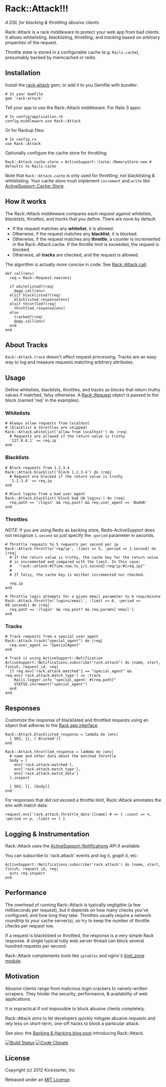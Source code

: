 # Rack::Attack!!!
*A DSL for blocking & throttling abusive clients*

Rack::Attack is a rack middleware to protect your web app from bad clients.
It allows *whitelisting*, *blacklisting*, *throttling*, and *tracking* based on arbitrary properties of the request.

Throttle state is stored in a configurable cache (e.g. `Rails.cache`), presumably backed by memcached or redis.

## Installation

Install the [rack-attack](http://rubygems.org/gems/rack-attack) gem; or add it to you Gemfile with bundler:

    # In your Gemfile
    gem 'rack-attack'

Tell your app to use the Rack::Attack middleware.
For Rails 3 apps:

    # In config/application.rb
    config.middleware.use Rack::Attack

Or for Rackup files:

    # In config.ru
    use Rack::Attack

Optionally configure the cache store for throttling:

    Rack::Attack.cache.store = ActiveSupport::Cache::MemoryStore.new # defaults to Rails.cache

Note that `Rack::Attack.cache` is only used for throttling; not blacklisting & whitelisting. Your cache store must implement `increment` and `write` like [ActiveSupport::Cache::Store](http://api.rubyonrails.org/classes/ActiveSupport/Cache/Store.html).

## How it works

The Rack::Attack middleware compares each request against *whitelists*, *blacklists*, *throttles*, and *tracks* that you define. There are none by default.

 * If the request matches any **whitelist**, it is allowed.
 * Otherwise, if the request matches any **blacklist**, it is blocked.
 * Otherwise, if the request matches any **throttle**, a counter is incremented in the Rack::Attack.cache. If the throttle limit is exceeded, the request is blocked.
 * Otherwise, all **tracks** are checked, and the request is allowed.

The algorithm is actually more concise in code: See [Rack::Attack.call](https://github.com/kickstarter/rack-attack/blob/master/lib/rack/attack.rb):

    def call(env)
      req = Rack::Request.new(env)

      if whitelisted?(req)
        @app.call(env)
      elsif blacklisted?(req)
        blacklisted_response[env]
      elsif throttled?(req)
        throttled_response[env]
      else
        tracked?(req)
        @app.call(env)
      end
    end

## About Tracks

`Rack::Attack.track` doesn't affect request processing. Tracks are an easy way to log and measure requests matching arbitrary attributes.

## Usage

Define whitelists, blacklists, throttles, and tracks as blocks that return truthy values if matched, falsy otherwise.
A [Rack::Request](http://rack.rubyforge.org/doc/classes/Rack/Request.html) object is passed to the block (named 'req' in the examples).

### Whitelists

    # Always allow requests from localhost
    # (blacklist & throttles are skipped)
    Rack::Attack.whitelist('allow from localhost') do |req|
      # Requests are allowed if the return value is truthy
      '127.0.0.1' == req.ip
    end

### Blacklists

    # Block requests from 1.2.3.4
    Rack::Attack.blacklist('block 1.2.3.4') do |req|
      # Request are blocked if the return value is truthy
      '1.2.3.4' == req.ip
    end

    # Block logins from a bad user agent
    Rack::Attack.blacklist('block bad UA logins') do |req|
      req.path == '/login' && req.post? && req.user_agent == 'BadUA'
    end

### Throttles

*NOTE:* If you are using Redis as backing store, Redis-ActiveSupport does not recognize `1.second` so just specify the `:period` parameter in seconds.
    
    # Throttle requests to 5 requests per second per ip
    Rack::Attack.throttle('req/ip', :limit => 5, :period => 1.second) do |req|
      # If the return value is truthy, the cache key for the return value
      # is incremented and compared with the limit. In this case:
      #   "rack::attack:#{Time.now.to_i/1.second}:req/ip:#{req.ip}"
      #
      # If falsy, the cache key is neither incremented nor checked.

      req.ip
    end

    # Throttle login attempts for a given email parameter to 6 reqs/minute
    Rack::Attack.throttle('logins/email', :limit => 6, :period => 60.seconds) do |req|
      req.path == '/login' && req.post? && req.params['email']
    end

### Tracks

    # Track requests from a special user agent
    Rack::Attack.track("special_agent") do |req|
      req.user_agent == "SpecialAgent"
    end

    # Track it using ActiveSupport::Notification
    ActiveSupport::Notifications.subscribe("rack.attack") do |name, start, finish, request_id, req|
      if req.env['rack.attack.matched'] == "special_agent" && req.env['rack.attack.match_type'] == :track
        Rails.logger.info "special_agent: #{req.path}"
        STATSD.increment("special_agent")
      end
    end


## Responses

Customize the response of blacklisted and throttled requests using an object that adheres to the [Rack app interface](http://rack.rubyforge.org/doc/SPEC.html).

    Rack::Attack.blacklisted_response = lambda do |env|
      [ 503, {}, ['Blocked']]
    end

    Rack::Attack.throttled_response = lambda do |env|
      # name and other data about the matched throttle
      body = [
        env['rack.attack.matched'],
        env['rack.attack.match_type'],
        env['rack.attack.match_data']
      ].inspect

      [ 503, {}, [body]]
    end

For responses that did not exceed a throttle limit, Rack::Attack annotates the env with match data:

    request.env['rack.attack.throttle_data'][name] # => { :count => n, :period => p, :limit => l }

## Logging & Instrumentation

Rack::Attack uses the [ActiveSupport::Notifications](http://api.rubyonrails.org/classes/ActiveSupport/Notifications.html) API if available.

You can subscribe to 'rack.attack' events and log it, graph it, etc:

    ActiveSupport::Notifications.subscribe('rack.attack') do |name, start, finish, request_id, req|
      puts req.inspect
    end

## Performance

The overhead of running Rack::Attack is typically negligible (a few milliseconds per request),
but it depends on how many checks you've configured, and how long they take.
Throttles usually require a network roundtrip to your cache server(s),
so try to keep the number of throttle checks per request low.

If a request is blacklisted or throttled, the response is a very simple Rack response.
A single typical ruby web server thread can block several hundred requests per second.

Rack::Attack complements tools like `iptables` and nginx's [limit_zone module](http://wiki.nginx.org/HttpLimitZoneModule).

## Motivation

Abusive clients range from malicious login crackers to naively-written scrapers.
They hinder the security, performance, & availability of web applications.

It is impractical if not impossible to block abusive clients completely.

Rack::Attack aims to let developers quickly mitigate abusive requests and rely
less on short-term, one-off hacks to block a particular attack.

See also: the [Backing & Hacking blog post](http://www.kickstarter.com/backing-and-hacking/rack-attack-protection-from-abusive-clients) introducing Rack::Attack.

[![Build Status](https://travis-ci.org/kickstarter/rack-attack.png?branch=master)](https://travis-ci.org/kickstarter/rack-attack)
[![Code Climate](https://codeclimate.com/github/kickstarter/rack-attack.png)](https://codeclimate.com/github/kickstarter/rack-attack)

## License

Copyright (c) 2012 Kickstarter, Inc

Released under an [MIT License](http://opensource.org/licenses/MIT)
